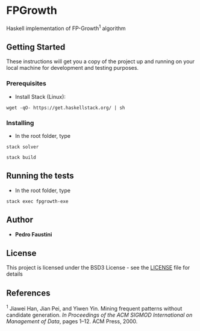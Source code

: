 # FPGrowth

Haskell implementation of FP-Growth<sup>1</sup> algorithm

## Getting Started

These instructions will get you a copy of the project up and running on your local machine for development and testing purposes.

### Prerequisites

* Install Stack (Linux):

```
wget -qO- https://get.haskellstack.org/ | sh
```

### Installing

* In the root folder, type

```
stack solver
```

```
stack build
```


## Running the tests

* In the root folder, type

```
stack exec fpgrowth-exe
```


## Author

* **Pedro Faustini**


## License

This project is licensed under the BSD3 License - see the [LICENSE](LICENSE) file for details

## References

<sup>1</sup> Jiawei Han, Jian Pei, and Yiwen Yin. Mining frequent patterns without candidate generation. *In Proceedings of the ACM SIGMOD International on Management of Data*, pages 1–12. ACM Press, 2000.